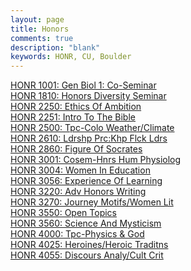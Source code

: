 ```yaml
---
layout: page
title: Honors
comments: true
description: "blank"
keywords: HONR, CU, Boulder
---
```

<body>
<div><a href="../../courses/HONR-1001">HONR 1001: Gen Biol 1: Co-Seminar</a></div>
<div><a href="../../courses/HONR-1810">HONR 1810: Honors Diversity Seminar</a></div>
<div><a href="../../courses/HONR-2250">HONR 2250: Ethics Of Ambition</a></div>
<div><a href="../../courses/HONR-2251">HONR 2251: Intro To The Bible</a></div>
<div><a href="../../courses/HONR-2500">HONR 2500: Tpc-Colo Weather/Climate</a></div>
<div><a href="../../courses/HONR-2610">HONR 2610: Ldrshp Prc:Khp Flck Ldrs</a></div>
<div><a href="../../courses/HONR-2860">HONR 2860: Figure Of Socrates</a></div>
<div><a href="../../courses/HONR-3001">HONR 3001: Cosem-Hnrs Hum Physiolog</a></div>
<div><a href="../../courses/HONR-3004">HONR 3004: Women In Education</a></div>
<div><a href="../../courses/HONR-3056">HONR 3056: Experience Of Learning</a></div>
<div><a href="../../courses/HONR-3220">HONR 3220: Adv Honors Writing</a></div>
<div><a href="../../courses/HONR-3270">HONR 3270: Journey Motifs/Women Lit</a></div>
<div><a href="../../courses/HONR-3550">HONR 3550: Open Topics</a></div>
<div><a href="../../courses/HONR-3560">HONR 3560: Science And Mysticism</a></div>
<div><a href="../../courses/HONR-4000">HONR 4000: Tpc-Physics & God</a></div>
<div><a href="../../courses/HONR-4025">HONR 4025: Heroines/Heroic Traditns</a></div>
<div><a href="../../courses/HONR-4055">HONR 4055: Discours Analy/Cult Crit</a></div>
</body>